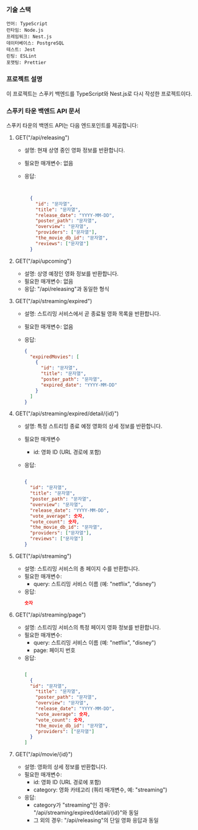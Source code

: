 ### 기술 스택
```
언어: TypeScript
런타임: Node.js
프레임워크: Nest.js
데이터베이스: PostgreSQL
테스트: Jest
린팅: ESLint
포맷팅: Prettier
```

### 프로젝트 설명 
이 프로젝트는 스푸키 백엔드를 TypeScript와 Nest.js로 다시 작성한 프로젝트이다.
 

### 스푸키 타운 백엔드 API 문서

스푸키 타운의 백엔드 API는 다음 엔드포인트를 제공합니다:

1. GET("/api/releasing")
   - 설명: 현재 상영 중인 영화 정보를 반환합니다.
   - 필요한 매개변수: 없음
   - 응답:

     ```json
     
  
       {
         "id": "문자열",
         "title": "문자열",
         "release_date": "YYYY-MM-DD",
         "poster_path": "문자열",
         "overview": "문자열",
         "providers": ["문자열"],
         "the_movie_db_id": "문자열",
         "reviews": ["문자열"]
       }
     
     ```

2. GET("/api/upcoming")
   - 설명: 상영 예정인 영화 정보를 반환합니다.
   - 필요한 매개변수: 없음
   - 응답: "/api/releasing"과 동일한 형식

3. GET("/api/streaming/expired")
   - 설명: 스트리밍 서비스에서 곧 종료될 영화 목록을 반환합니다.
   - 필요한 매개변수: 없음
   - 응답:

     ```json
     {
       "expiredMovies": [
         {
           "id": "문자열",
           "title": "문자열",
           "poster_path": "문자열",
           "expired_date": "YYYY-MM-DD"
         }
       ]
     }
     ```

4. GET("/api/streaming/expired/detail/{id}")
   - 설명: 특정 스트리밍 종료 예정 영화의 상세 정보를 반환합니다.
   - 필요한 매개변수
     - id: 영화 ID (URL 경로에 포함)
   - 응답:

     ```json

     {
       "id": "문자열",
       "title": "문자열",
       "poster_path": "문자열",
       "overview": "문자열",
       "release_date": "YYYY-MM-DD",
       "vote_average": 숫자,
       "vote_count": 숫자,
       "the_movie_db_id": "문자열",
       "providers": ["문자열"],
       "reviews": ["문자열"]
     }
     ```

5. GET("/api/streaming")
   - 설명: 스트리밍 서비스의 총 페이지 수를 반환합니다.
   - 필요한 매개변수:
     - query: 스트리밍 서비스 이름 (예: "netflix", "disney")
   - 응답: 
     ```json
     숫자 
     ```

6. GET("/api/streaming/page")
   - 설명: 스트리밍 서비스의 특정 페이지 영화 정보를 반환합니다.
   - 필요한 매개변수:
     - query: 스트리밍 서비스 이름 (예: "netflix", "disney")
     - page: 페이지 번호
   - 응답:
     ```json
     
     [
       {
       "id": "문자열",
         "title": "문자열",
         "poster_path": "문자열",
         "overview": "문자열",
         "release_date": "YYYY-MM-DD",
         "vote_average": 숫자,
         "vote_count": 숫자,
         "the_movie_db_id": "문자열",
         "providers": ["문자열"]
       }
     ]
     ```

7. GET("/api/movie/{id}")
   - 설명: 영화의 상세 정보를 반환합니다.
   - 필요한 매개변수:
     - id: 영화 ID (URL 경로에 포함)
     - category: 영화 카테고리 (쿼리 매개변수, 예: "streaming")
   - 응답:
     - category가 "streaming"인 경우: "/api/streaming/expired/detail/{id}"와 동일
     - 그 외의 경우: "/api/releasing"의 단일 영화 응답과 동일